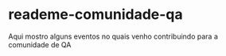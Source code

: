 # reademe-comunidade-qa
Aqui mostro alguns eventos no quais venho contribuindo para a comunidade de QA 
